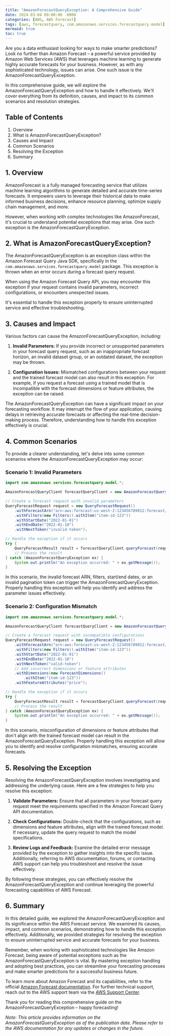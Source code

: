 ```yaml
---
title: "AmazonForecastQueryException: A Comprehensive Guide"
date: 2024-03-04 09:00:00 -0000
categories: [AWS, AWS Forecast]
tags: [aws, forecastquery, com.amazonaws.services.forecastquery.model]
mermaid: true
toc: true
---
```



Are you a data enthusiast looking for ways to make smarter predictions? Look no further than Amazon Forecast – a powerful service provided by Amazon Web Services (AWS) that leverages machine learning to generate highly accurate forecasts for your business. However, as with any sophisticated technology, issues can arise. One such issue is the AmazonForecastQueryException.

In this comprehensive guide, we will explore the AmazonForecastQueryException and how to handle it effectively. We'll cover everything from its definition, causes, and impact to its common scenarios and resolution strategies.

## Table of Contents
1. Overview
2. What is AmazonForecastQueryException?
3. Causes and Impact
4. Common Scenarios
5. Resolving the Exception
6. Summary

## 1. Overview

AmazonForecast is a fully managed forecasting service that utilizes machine learning algorithms to generate detailed and accurate time-series forecasts. It empowers users to leverage their historical data to make informed business decisions, enhance resource planning, optimize supply chain management, and more.

However, when working with complex technologies like AmazonForecast, it's crucial to understand potential exceptions that may arise. One such exception is the AmazonForecastQueryException.

## 2. What is AmazonForecastQueryException?

The AmazonForecastQueryException is an exception class within the Amazon Forecast Query Java SDK, specifically in the `com.amazonaws.services.forecastquery.model` package. This exception is thrown when an error occurs during a forecast query request.

When using the Amazon Forecast Query API, you may encounter this exception if your request contains invalid parameters, incorrect configurations, or encounters unexpected issues.

It's essential to handle this exception properly to ensure uninterrupted service and effective troubleshooting.

## 3. Causes and Impact

Various factors can cause the AmazonForecastQueryException, including:

1. **Invalid Parameters:** If you provide incorrect or unsupported parameters in your forecast query request, such as an inappropriate forecast horizon, an invalid dataset group, or an outdated dataset, the exception may be thrown.

2. **Configuration Issues:** Mismatched configurations between your request and the trained forecast model can also result in this exception. For example, if you request a forecast using a trained model that is incompatible with the forecast dimensions or feature attributes, the exception can be raised.

The AmazonForecastQueryException can have a significant impact on your forecasting workflow. It may interrupt the flow of your application, causing delays in retrieving accurate forecasts or affecting the real-time decision-making process. Therefore, understanding how to handle this exception effectively is crucial.

## 4. Common Scenarios

To provide a clearer understanding, let's delve into some common scenarios where the AmazonForecastQueryException may occur:

### Scenario 1: Invalid Parameters

```java
import com.amazonaws.services.forecastquery.model.*;

AmazonForecastQueryClient forecastQueryClient = new AmazonForecastQueryClient();

// Create a forecast request with invalid parameters
QueryForecastRequest request = new QueryForecastRequest()
    .withForecastArn("arn:aws:forecast:us-west-2:123456789012:forecast/forecast-id")
    .withFilters(new Filters().withItem("item-id-123"))
    .withStartDate("2022-01-01")
    .withEndDate("2022-01-10")
    .withNextToken("invalid-token");

// Handle the exception if it occurs
try {
    QueryForecastResult result = forecastQueryClient.queryForecast(request);
    // Process the result
} catch (AmazonForecastQueryException ex) {
    System.out.println("An exception occurred: " + ex.getMessage());
}
```

In this scenario, the invalid forecast ARN, filters, start/end dates, or an invalid pagination token can trigger the AmazonForecastQueryException. Properly handling this exception will help you identify and address the parameter issues effectively.

### Scenario 2: Configuration Mismatch

```java
import com.amazonaws.services.forecastquery.model.*;

AmazonForecastQueryClient forecastQueryClient = new AmazonForecastQueryClient();

// Create a forecast request with incompatible configurations
QueryForecastRequest request = new QueryForecastRequest()
    .withForecastArn("arn:aws:forecast:us-west-2:123456789012:forecast/forecast-id")
    .withFilters(new Filters().withItem("item-id-123"))
    .withStartDate("2022-01-01")
    .withEndDate("2022-01-10")
    .withNextToken("valid-token")
    // Add incorrect dimensions or feature attributes
    .withDimensions(new ForecastDimensions()
        .withItem("item-id-123"))
    .withFeatureAttributes("price");

// Handle the exception if it occurs
try {
    QueryForecastResult result = forecastQueryClient.queryForecast(request);
    // Process the result
} catch (AmazonForecastQueryException ex) {
    System.out.println("An exception occurred: " + ex.getMessage());
}
```

In this scenario, misconfiguration of dimensions or feature attributes that don't align with the trained forecast model can result in the AmazonForecastQueryException. Properly handling this exception will allow you to identify and resolve configuration mismatches, ensuring accurate forecasts.

## 5. Resolving the Exception

Resolving the AmazonForecastQueryException involves investigating and addressing the underlying cause. Here are a few strategies to help you resolve this exception:

1. **Validate Parameters:** Ensure that all parameters in your forecast query request meet the requirements specified in the Amazon Forecast Query API documentation.

2. **Check Configurations:** Double-check that the configurations, such as dimensions and feature attributes, align with the trained forecast model. If necessary, update the query request to match the model specifications.

3. **Review Logs and Feedback:** Examine the detailed error message provided by the exception to gather insights into the specific issue. Additionally, referring to AWS documentation, forums, or contacting AWS support can help you troubleshoot and resolve the issue effectively.

By following these strategies, you can effectively resolve the AmazonForecastQueryException and continue leveraging the powerful forecasting capabilities of AWS Forecast.

## 6. Summary

In this detailed guide, we explored the AmazonForecastQueryException and its significance within the AWS Forecast service. We examined its causes, impact, and common scenarios, demonstrating how to handle this exception effectively. Additionally, we provided strategies for resolving the exception to ensure uninterrupted service and accurate forecasts for your business.

Remember, when working with sophisticated technologies like Amazon Forecast, being aware of potential exceptions such as the AmazonForecastQueryException is vital. By mastering exception handling and adopting best practices, you can streamline your forecasting processes and make smarter predictions for a successful business future.

To learn more about Amazon Forecast and its capabilities, refer to the official [Amazon Forecast documentation](https://docs.aws.amazon.com/forecast). For further technical support, reach out to the AWS support team via the [AWS Support Center](https://aws.amazon.com/support).

Thank you for reading this comprehensive guide on the AmazonForecastQueryException – happy forecasting!

*Note: This article provides information on the AmazonForecastQueryException as of the publication date. Please refer to the AWS documentation for any updates or changes in the future.*